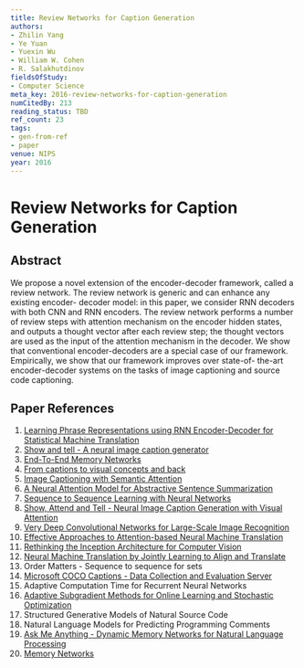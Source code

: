 ```yaml
---
title: Review Networks for Caption Generation
authors:
- Zhilin Yang
- Ye Yuan
- Yuexin Wu
- William W. Cohen
- R. Salakhutdinov
fieldsOfStudy:
- Computer Science
meta_key: 2016-review-networks-for-caption-generation
numCitedBy: 213
reading_status: TBD
ref_count: 23
tags:
- gen-from-ref
- paper
venue: NIPS
year: 2016
---
```


# Review Networks for Caption Generation

## Abstract

We propose a novel extension of the encoder-decoder framework, called a review network. The review network is generic and can enhance any existing encoder- decoder model: in this paper, we consider RNN decoders with both CNN and RNN encoders. The review network performs a number of review steps with attention mechanism on the encoder hidden states, and outputs a thought vector after each review step; the thought vectors are used as the input of the attention mechanism in the decoder. We show that conventional encoder-decoders are a special case of our framework. Empirically, we show that our framework improves over state-of- the-art encoder-decoder systems on the tasks of image captioning and source code captioning.

## Paper References

1. [Learning Phrase Representations using RNN Encoder-Decoder for Statistical Machine Translation](2014-learning-phrase-representations-using-rnn-encoder-decoder-for-statistical-machine-translation)
2. [Show and tell - A neural image caption generator](2015-show-and-tell-a-neural-image-caption-generator)
3. [End-To-End Memory Networks](2015-end-to-end-memory-networks)
4. [From captions to visual concepts and back](2015-from-captions-to-visual-concepts-and-back)
5. [Image Captioning with Semantic Attention](2016-image-captioning-with-semantic-attention)
6. [A Neural Attention Model for Abstractive Sentence Summarization](2015-a-neural-attention-model-for-abstractive-sentence-summarization)
7. [Sequence to Sequence Learning with Neural Networks](2014-sequence-to-sequence-learning-with-neural-networks)
8. [Show, Attend and Tell - Neural Image Caption Generation with Visual Attention](2015-show-attend-and-tell-neural-image-caption-generation-with-visual-attention)
9. [Very Deep Convolutional Networks for Large-Scale Image Recognition](2015-very-deep-convolutional-networks-for-large-scale-image-recognition)
10. [Effective Approaches to Attention-based Neural Machine Translation](2015-effective-approaches-to-attention-based-neural-machine-translation)
11. [Rethinking the Inception Architecture for Computer Vision](2016-rethinking-the-inception-architecture-for-computer-vision)
12. [Neural Machine Translation by Jointly Learning to Align and Translate](2015-neural-machine-translation-by-jointly-learning-to-align-and-translate)
13. Order Matters - Sequence to sequence for sets
14. [Microsoft COCO Captions - Data Collection and Evaluation Server](2015-microsoft-coco-captions-data-collection-and-evaluation-server)
15. Adaptive Computation Time for Recurrent Neural Networks
16. [Adaptive Subgradient Methods for Online Learning and Stochastic Optimization](2010-adaptive-subgradient-methods-for-online-learning-and-stochastic-optimization)
17. Structured Generative Models of Natural Source Code
18. Natural Language Models for Predicting Programming Comments
19. [Ask Me Anything - Dynamic Memory Networks for Natural Language Processing](2016-ask-me-anything-dynamic-memory-networks-for-natural-language-processing)
20. [Memory Networks](2015-memory-networks)

